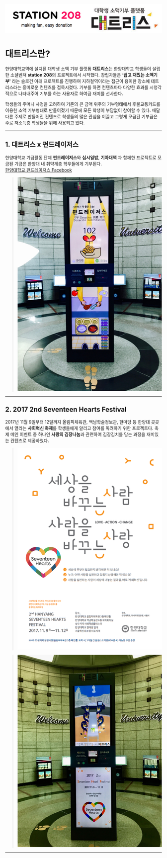 
![screenshot](./img/Daetris.png)
---

# 대트리스란?

한양대학교역에 설치된 대학생 소액 기부 플랫폼 **대트리스**는 한양대학교 학생들이 설립한 소셜벤쳐 **station 208**의 프로젝트에서 시작했다. 창립자들은 **‘쉽고 재밌는 소액기부'** 라는 슬로건 아래 프로젝트를 진행하여 지하철역이라는 접근이 용이한 장소에 테트리스라는 흥미로운 컨텐츠를 접목시켰다. 기부를 하면 컨텐츠마다 다양한 효과를 시청각적으로 나타내주어 기부를 하는 사용자로 하여금 재미를 선사한다.

학생들의 주머니 사정을 고려하여 기존의 큰 금액 위주의 기부형태에서 후불교통카드를 이용한 소액 기부형태로 만들어졌기 때문에 모든 학생이 부담없이 참여할 수 있다. 매달 다른 주제로 만들어진 컨텐츠로 학생들의 많은 관심을 이끌고 그렇게 모금된 기부금은 주로 저소득층 학생들을 위해 사용되고 있다.

---

## 1. 대트리스 x 펀드레이저스

 한양대학교 기금활동 단체 **펀드레이저스**와 **십시일밥**, **기아대책** 과 함께한 프로젝트로 모금된 기금은 한양대 내 취약계층 학우들에게 기부된다.<br>
[한양대학교 펀드레이저스 Facebook](https://www.facebook.com/607244899663463/photos/pcb.612136362507650/612136179174335/?type=3&theater)
<br>

> ![screenshot](./img/MealSupport.jpeg)

---

## 2. 2017 2nd Seventeen Hearts Festival

2017년 11월 9일부터 12일까지 올림픽체육관, 백남학술정보관, 한마당 등 한양대 곳곳에서 열리는 **사회혁신 축제**를 학생들에게 알리고 참여를 독려하기 위한 프로젝트다. 축제 메인 이벤트 중 하나인 **사랑의 김장나눔**과 관련하여 김장김치를 담는 과정을 재미있는 컨텐츠로 제공하였다.

>![screenshot](./img/SeventeenHeartFestival.png)


> ![screenshot](./img/Kimchi.jpeg)

---
